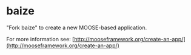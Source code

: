 baize
=====

"Fork baize" to create a new MOOSE-based application.

For more information see: [http://mooseframework.org/create-an-app/](http://mooseframework.org/create-an-app/)
